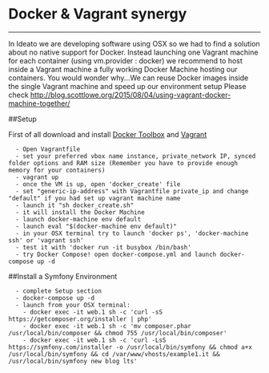 # Docker & Vagrant synergy
---

In Ideato we are developing software using OSX so we had to find a solution about no native support for Docker.
Instead launching one Vagrant machine for each container (using vm.provider : docker) we recommend to host inside a Vagrant machine a fully working Docker Machine hosting our containers.
You would wonder why...We can reuse Docker images inside the single Vagrant machine and speed up our environment setup
Please check http://blog.scottlowe.org/2015/08/04/using-vagrant-docker-machine-together/


##Setup

First of all download and install [Docker Toolbox](https://https://www.docker.com/products/docker-toolbox) and [Vagrant](https://www.vagrantup.com/downloads.html)

```
  - Open Vagrantfile
  - set your preferred vbox name instance, private_network IP, synced folder options and RAM size (Remember you have to provide enough memory for your containers)
  - vagrant up
  - once the VM is up, open 'docker_create' file
  - set "generic-ip-address" with Vagrantfile private_ip and change "default" if you had set up vagrant machine name
  - launch it "sh docker_create.sh"
  - it will install the Docker Machine
  - launch docker-machine env default
  - launch eval "$(docker-machine env default)"
  - in your OSX terminal try to launch 'docker ps', 'docker-machine ssh' or 'vagrant ssh'
  - test it with 'docker run -it busybox /bin/bash'
  - try Docker Compose! open docker-compose.yml and launch docker-compose up -d
```

##Install a Symfony Environment

```
  - complete Setup section
  - docker-compose up -d
  - launch from your OSX terminal:
	- docker exec -it web.1 sh -c 'curl -sS https://getcomposer.org/installer | php'
  	- docker exec -it web.1 sh -c 'mv composer.phar /usr/local/bin/composer && chmod 755 /usr/local/bin/composer'
  	- docker exec -it web.1 sh -c 'curl -LsS https://symfony.com/installer -o /usr/local/bin/symfony && chmod a+x /usr/local/bin/symfony && cd /var/www/vhosts/example1.it && /usr/local/bin/symfony new blog lts'
```
